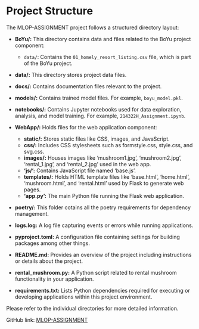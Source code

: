 # Project Structure

The MLOP-ASSIGNMENT project follows a structured directory layout:

- **BoYu/:** This directory contains data and files related to the BoYu project component:
  - `data/`: Contains the `01_homely_resort_listing.csv` file, which is part of the BoYu project.
  
- **data/:** This directory stores project data files.

- **docs/:** Contains documentation files relevant to the project.

- **models/:** Contains trained model files. For example, `boyu_model.pkl`.

- **notebooks/:** Contains Jupyter notebooks used for data exploration, analysis, and model training. For example, `214322H_Assignment.ipynb`.

- **WebApp/:** Holds files for the web application component:
  - **static/:** Stores static files like CSS, images, and JavaScript.
  - **css/:** Includes CSS stylesheets such as formstyle.css, style.css, and svg.css.
  - **images/:** Houses images like ‘mushroom1.jpg’, ‘mushroom2.jpg’, ‘rental_1.jpg’, and ‘rental_2.jpg’ used in the web app.
  - **‘js/’:** Contains JavaScript file named ‘base.js’.
  - **templates/:** Holds HTML template files like ‘base.html’, ‘home.html’, ‘mushroom.html’, and ‘rental.html’ used by Flask to generate web pages.
  - **‘app.py’:** The main Python file running the Flask web application.
  
- **poetry/:** This folder cotains all the poetry requirements for dependency management.

- **logs.log:** A log file capturing events or errors while running applications.
  
- **pyproject.toml:** A configuration file containing settings for building packages among other things.
  
- **README.md:** Provides an overview of the project including instructions or details about the project.

- **rental_mushroom.py:** A Python script related to rental mushroom functionality in your application.
  
- **requirements.txt:** Lists Python dependencies required for executing or developing applications within this project environment.

Please refer to the individual directories for more detailed information.

GitHub link: [MLOP-ASSIGNMENT](https://github.com/cheeboyu/mlop-assignment)